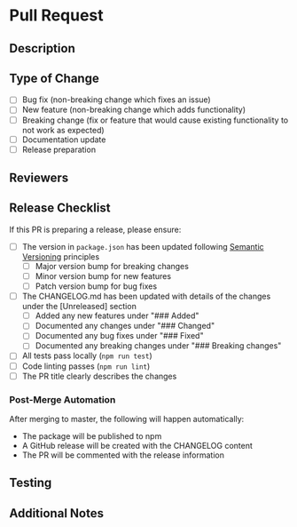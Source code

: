 # Pull Request

## Description
<!-- Provide a brief description of the changes in this PR -->

## Type of Change
<!-- Mark the appropriate option with an [x] -->
- [ ] Bug fix (non-breaking change which fixes an issue)
- [ ] New feature (non-breaking change which adds functionality)
- [ ] Breaking change (fix or feature that would cause existing functionality to not work as expected)
- [ ] Documentation update
- [ ] Release preparation

## Reviewers
<!-- Tag relevant people who should review this PR -->
<!-- Example: @username1 @username2 -->


## Release Checklist
<!-- If this is a release PR, please check the following items -->
If this PR is preparing a release, please ensure:

- [ ] The version in `package.json` has been updated following [Semantic Versioning](https://semver.org/) principles
  - [ ] Major version bump for breaking changes
  - [ ] Minor version bump for new features
  - [ ] Patch version bump for bug fixes
- [ ] The CHANGELOG.md has been updated with details of the changes under the [Unreleased] section
  - [ ] Added any new features under "### Added"
  - [ ] Documented any changes under "### Changed"
  - [ ] Documented any bug fixes under "### Fixed"
  - [ ] Documented any breaking changes under "### Breaking changes"
- [ ] All tests pass locally (`npm run test`)
- [ ] Code linting passes (`npm run lint`)
- [ ] The PR title clearly describes the changes

### Post-Merge Automation
After merging to master, the following will happen automatically:
- The package will be published to npm
- A GitHub release will be created with the CHANGELOG content
- The PR will be commented with the release information

## Testing
<!-- Describe the tests you've performed to verify your changes -->

## Additional Notes
<!-- Add any other context about the PR here -->
